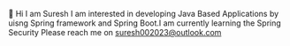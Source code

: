 👋 Hi I am Suresh I am interested in developing Java Based Applications by uisng Spring framework and Spring Boot.I am currently learning the Spring Security
Please reach me on suresh002023@outlook.com


<!---
Sure-sh554/Sure-sh554 is a ✨ special ✨ repository because its `README.md` (this file) appears on your GitHub profile.
You can click the Preview link to take a look at your changes.
--->
